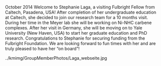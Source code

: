 October 2014
Welcome to Stephanie Laga, a visiting Fulbright Fellow from  Caltech, Pasadena, USA!
After completion of her undergraduate education at   Caltech, she  decided to join our research team for a 10 months visit. During her time   in the  Meyer lab she will be working on Ni-NHC carbene complexes. After her   visit in Germany, she will be moving on to Yale University (New Haven,   USA) to start her graduate education  and PhD research. Congratulations to Stephanie for securing funding from   the  Fulbright Foundation. We are looking forward to fun times with her and   are  truly pleased to have her “on board”!

../kmimg/GroupMemberPhotos/Laga_webseite.jpg